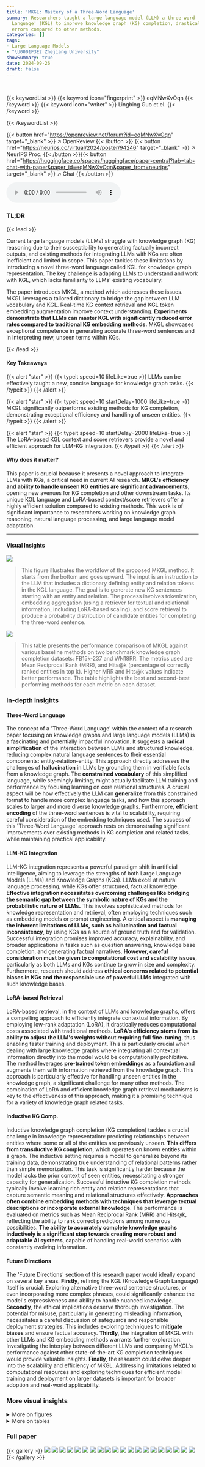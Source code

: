 ```yaml
---
title: 'MKGL: Mastery of a Three-Word Language'
summary: Researchers taught a large language model (LLM) a three-word 'Knowledge Graph
  Language' (KGL) to improve knowledge graph (KG) completion, drastically reducing
  errors compared to other methods.
categories: []
tags:
- Large Language Models
- "\U0001F3E2 Zhejiang University"
showSummary: true
date: 2024-09-26
draft: false
---
```


<br>

{{< keywordList >}}
{{< keyword icon="fingerprint" >}} eqMNwXvOqn {{< /keyword >}}
{{< keyword icon="writer" >}} Lingbing Guo et el. {{< /keyword >}}
 
{{< /keywordList >}}

{{< button href="https://openreview.net/forum?id=eqMNwXvOqn" target="_blank" >}}
↗ OpenReview
{{< /button >}}
{{< button href="https://neurips.cc/virtual/2024/poster/94246" target="_blank" >}}
↗ NeurIPS Proc.
{{< /button >}}{{< button href="https://huggingface.co/spaces/huggingface/paper-central?tab=tab-chat-with-paper&paper_id=eqMNwXvOqn&paper_from=neurips" target="_blank" >}}
↗ Chat
{{< /button >}}



<audio controls>
    <source src="https://ai-paper-reviewer.com/eqMNwXvOqn/podcast.wav" type="audio/wav">
    Your browser does not support the audio element.
</audio>


### TL;DR


{{< lead >}}

Current large language models (LLMs) struggle with knowledge graph (KG) reasoning due to their susceptibility to generating factually incorrect outputs, and existing methods for integrating LLMs with KGs are often inefficient and limited in scope.  This paper tackles these limitations by introducing a novel three-word language called KGL for knowledge graph representation. The key challenge is adapting LLMs to understand and work with KGL, which lacks familiarity to LLMs' existing vocabulary.

The paper introduces MKGL, a method which addresses these issues. MKGL leverages a tailored dictionary to bridge the gap between LLM vocabulary and KGL. Real-time KG context retrieval and KGL token embedding augmentation improve context understanding.  **Experiments demonstrate that LLMs can master KGL with significantly reduced error rates compared to traditional KG embedding methods.**  MKGL showcases exceptional competence in generating accurate three-word sentences and in interpreting new, unseen terms within KGs.

{{< /lead >}}


#### Key Takeaways

{{< alert "star" >}}
{{< typeit speed=10 lifeLike=true >}} LLMs can be effectively taught a new, concise language for knowledge graph tasks. {{< /typeit >}}
{{< /alert >}}

{{< alert "star" >}}
{{< typeit speed=10 startDelay=1000 lifeLike=true >}} MKGL significantly outperforms existing methods for KG completion, demonstrating exceptional efficiency and handling of unseen entities. {{< /typeit >}}
{{< /alert >}}

{{< alert "star" >}}
{{< typeit speed=10 startDelay=2000 lifeLike=true >}} The LoRA-based KGL context and score retrievers provide a novel and efficient approach for LLM-KG integration. {{< /typeit >}}
{{< /alert >}}

#### Why does it matter?
This paper is crucial because it presents a novel approach to integrate LLMs with KGs, a critical need in current AI research. **MKGL's efficiency and ability to handle unseen KG entities are significant advancements**, opening new avenues for KG completion and other downstream tasks.  Its unique KGL language and LoRA-based context/score retrievers offer a highly efficient solution compared to existing methods. This work is of significant importance to researchers working on knowledge graph reasoning, natural language processing, and large language model adaptation.

------
#### Visual Insights



![](https://ai-paper-reviewer.com/eqMNwXvOqn/figures_1_1.jpg)

> This figure illustrates the workflow of the proposed MKGL method.  It starts from the bottom and goes upward.  The input is an instruction to the LLM that includes a dictionary defining entity and relation tokens in the KGL language. The goal is to generate new KG sentences starting with an entity and relation. The process involves tokenization, embedding aggregation (using a retriever for textual and relational information, including LoRA-based scaling), and score retrieval to produce a probability distribution of candidate entities for completing the three-word sentence. 





![](https://ai-paper-reviewer.com/eqMNwXvOqn/tables_3_1.jpg)

> This table presents the performance comparison of MKGL against various baseline methods on two benchmark knowledge graph completion datasets: FB15k-237 and WN18RR.  The metrics used are Mean Reciprocal Rank (MRR), and Hits@k (percentage of correctly ranked entities in top k).  Higher MRR and Hits@k values indicate better performance.  The table highlights the best and second-best performing methods for each metric on each dataset.





### In-depth insights


#### Three-Word Language
The concept of a 'Three-Word Language' within the context of a research paper focusing on knowledge graphs and large language models (LLMs) is a fascinating and potentially impactful innovation.  It suggests a **radical simplification** of the interaction between LLMs and structured knowledge, reducing complex natural language sentences to their essential components: entity-relation-entity. This approach directly addresses the challenges of **hallucination** in LLMs by grounding them in verifiable facts from a knowledge graph.  The **constrained vocabulary** of this simplified language, while seemingly limiting, might actually facilitate LLM training and performance by focusing learning on core relational structures. A crucial aspect will be how effectively the LLM can **generalize** from this constrained format to handle more complex language tasks, and how this approach scales to larger and more diverse knowledge graphs.  Furthermore, **efficient encoding** of the three-word sentences is vital to scalability, requiring careful consideration of the embedding techniques used.  The success of this 'Three-Word Language' approach rests on demonstrating significant improvements over existing methods in KG completion and related tasks, while maintaining practical applicability.

#### LLM-KG Integration
LLM-KG integration represents a powerful paradigm shift in artificial intelligence, aiming to leverage the strengths of both Large Language Models (LLMs) and Knowledge Graphs (KGs). LLMs excel at natural language processing, while KGs offer structured, factual knowledge.  **Effective integration necessitates overcoming challenges like bridging the semantic gap between the symbolic nature of KGs and the probabilistic nature of LLMs.** This involves sophisticated methods for knowledge representation and retrieval, often employing techniques such as embedding models or prompt engineering.  A critical aspect is **managing the inherent limitations of LLMs, such as hallucination and factual inconsistency**, by using KGs as a source of ground truth and for validation.  Successful integration promises improved accuracy, explainability, and broader applications in tasks such as question answering, knowledge base completion, and generating factual narratives. **However, careful consideration must be given to computational cost and scalability issues**, particularly as both LLMs and KGs continue to grow in size and complexity.  Furthermore, research should address **ethical concerns related to potential biases in KGs and the responsible use of powerful LLMs** integrated with such knowledge bases.

#### LoRA-based Retrieval
LoRA-based retrieval, in the context of LLMs and knowledge graphs, offers a compelling approach to efficiently integrate contextual information.  By employing low-rank adaptation (LoRA), it drastically reduces computational costs associated with traditional methods. **LoRA's efficiency stems from its ability to adjust the LLM's weights without requiring full fine-tuning**, thus enabling faster training and deployment.  This is particularly crucial when dealing with large knowledge graphs where integrating all contextual information directly into the model would be computationally prohibitive. The method leverages **pre-trained token embeddings** as a foundation and augments them with information retrieved from the knowledge graph.  This approach is particularly effective for handling unseen entities in the knowledge graph, a significant challenge for many other methods. The combination of LoRA and efficient knowledge graph retrieval mechanisms is key to the effectiveness of this approach, making it a promising technique for a variety of knowledge graph related tasks.

#### Inductive KG Comp.
Inductive knowledge graph completion (KG completion) tackles a crucial challenge in knowledge representation: predicting relationships between entities where some or all of the entities are previously unseen.  **This differs from transductive KG completion**, which operates on known entities within a graph.  The inductive setting requires a model to generalize beyond its training data, demonstrating true understanding of relational patterns rather than simple memorization.  This task is significantly harder because the model lacks the prior context of seen entities, necessitating a stronger capacity for generalization.  Successful inductive KG completion methods typically involve learning rich entity and relation representations that capture semantic meaning and relational structures effectively.  **Approaches often combine embedding methods with techniques that leverage textual descriptions or incorporate external knowledge**.  The performance is evaluated on metrics such as Mean Reciprocal Rank (MRR) and Hits@k, reflecting the ability to rank correct predictions among numerous possibilities.  **The ability to accurately complete knowledge graphs inductively is a significant step towards creating more robust and adaptable AI systems**, capable of handling real-world scenarios with constantly evolving information.

#### Future Directions
The 'Future Directions' section of this research paper would ideally expand on several key areas.  **Firstly**, refining the KGL (Knowledge Graph Language) itself is crucial.  Exploring alternative three-word sentence structures, or even incorporating more complex phrases, could significantly enhance the model's expressiveness and ability to handle nuanced knowledge. **Secondly**, the ethical implications deserve thorough investigation.  The potential for misuse, particularly in generating misleading information, necessitates a careful discussion of safeguards and responsible deployment strategies.  This includes exploring techniques to **mitigate biases** and ensure factual accuracy.  **Thirdly**,  the integration of MKGL with other LLMs and KG embedding methods warrants further exploration. Investigating the interplay between different LLMs and comparing MKGL's performance against other state-of-the-art KG completion techniques would provide valuable insights.  **Finally**, the research could delve deeper into the scalability and efficiency of MKGL.  Addressing limitations related to computational resources and exploring techniques for efficient model training and deployment on larger datasets is important for broader adoption and real-world applicability.


### More visual insights

<details>
<summary>More on figures
</summary>


![](https://ai-paper-reviewer.com/eqMNwXvOqn/figures_4_1.jpg)

> This figure illustrates the LoRA-based KGL Context Retriever, a crucial component of the MKGL model. It shows a step-by-step process of how textual and relational information from a Knowledge Graph (KG) is incorporated into the KGL token embeddings. First, the dimensionality of the LLM token embeddings is reduced using a down-scaling operation.  Then, for each KGL token, its constituent textual embeddings are aggregated using a PNA (Principal Neighbourhood Aggregation) encoder. Next, a multi-layered PNA encoder aggregates the KG's relational information and the previously generated embedding to improve the embedding's contextual understanding. Finally, the resulting embedding is assigned to the KGL token. This process efficiently leverages information from the KG to enhance the LLM's understanding of KGL tokens.


![](https://ai-paper-reviewer.com/eqMNwXvOqn/figures_7_1.jpg)

> This figure illustrates the workflow of the proposed MKGL model.  It shows how the model takes an initial entity and relation as input, uses a tokenizer and retriever to generate KGL token embeddings, and then uses a score retriever to produce a probability distribution over candidate entities to complete the three-word sentence. The process includes steps for collecting text tokens, retrieving context vectors, assigning KGL token embeddings, and retrieving score estimations.


![](https://ai-paper-reviewer.com/eqMNwXvOqn/figures_18_1.jpg)

> This figure illustrates the LoRA-based KGL Context Retriever, which aggregates textual and KG information into KGL token embeddings. It involves four steps: (a) scaling down token embeddings, (b) aggregating textual embeddings using a PNA encoder, (c) further aggregation of output embeddings using multi-layered PNA encoders for retrieving KG information, and (e) assigning final embeddings to KGL tokens.


![](https://ai-paper-reviewer.com/eqMNwXvOqn/figures_19_1.jpg)

> This figure shows the performance of the proposed MKGL model on two benchmark datasets, FB15k-237 and WN18RR, when varying the number of layers in the KGL retrievers. The x-axis represents the number of layers, while the y-axis shows the performance metrics: MRR, Hits@1, and Hits@10.  The results indicate how the model's performance changes with different depths of the retrieval modules.  The plot helps in understanding the optimal number of layers for balancing performance and computational cost.


![](https://ai-paper-reviewer.com/eqMNwXvOqn/figures_19_2.jpg)

> This figure compares the performance of the MKGL model using three different encoders (GAT, Mean, and PNA) in its retrievers on two benchmark knowledge graph completion datasets: FB15k-237 and WN18RR.  The results are shown for three evaluation metrics: MRR (Mean Reciprocal Rank), Hits@1 (percentage of correctly ranked top-1 entities), and Hits@10 (percentage of correctly ranked top-10 entities).  The figure illustrates the relative effectiveness of each encoder in aggregating textual and relational information for the KGL token embeddings within the MKGL framework.


</details>




<details>
<summary>More on tables
</summary>


![](https://ai-paper-reviewer.com/eqMNwXvOqn/tables_6_1.jpg)
> This table presents the results of knowledge graph completion experiments on two benchmark datasets, FB15k-237 and WN18RR.  It compares the performance of MKGL against various other methods, including TransE, RotatE, TuckER, CompGCN, DAN, COKE, KG-BERT, StAR, KGLM, FTL-LM, DET, KG-Llama-7b, GPT 3.5 Turbo, and KICGPT. The metrics used for comparison are Mean Reciprocal Rank (MRR), Hits@1, Hits@3, and Hits@10.  Higher values for MRR and Hits@k indicate better performance.  The best and second-best results for each metric are highlighted.

![](https://ai-paper-reviewer.com/eqMNwXvOqn/tables_8_1.jpg)
> This table presents the results of Knowledge Graph Completion (KGC) experiments on two benchmark datasets, FB15k-237 and WN18RR.  It compares the performance of MKGL against various other state-of-the-art KGC methods. The metrics used are Mean Reciprocal Rank (MRR) and Hits@k (percentage of correctly ranked entities within the top k). Higher values for MRR and Hits@k indicate better performance.

![](https://ai-paper-reviewer.com/eqMNwXvOqn/tables_16_1.jpg)
> This table presents the performance of MKGL and various baseline methods on two benchmark knowledge graph completion datasets, FB15k-237 and WN18RR.  The results are compared using standard metrics: MRR (Mean Reciprocal Rank) and Hits@k (percentage of correctly predicted entities within the top k ranks).  Higher values for MRR and Hits@k indicate better performance.  The table highlights the best and second-best performing methods for each metric.

![](https://ai-paper-reviewer.com/eqMNwXvOqn/tables_17_1.jpg)
> This table presents the results of Knowledge Graph Completion experiments on two benchmark datasets: FB15k-237 and WN18RR.  It compares the performance of MKGL against several other state-of-the-art KG completion methods, using metrics like MRR (Mean Reciprocal Rank) and Hits@k (percentage of correctly ranked entities within the top k results).  The best and second-best results for each method are highlighted.

![](https://ai-paper-reviewer.com/eqMNwXvOqn/tables_17_2.jpg)
> This table presents the results of knowledge graph completion experiments on two benchmark datasets, FB15k-237 and WN18RR.  It compares the performance of the proposed MKGL method against various other state-of-the-art KG completion methods. The metrics used are Mean Reciprocal Rank (MRR), Hits@1, Hits@3, and Hits@10. Higher values indicate better performance. The table highlights the best and second-best performing models for each metric on each dataset.

![](https://ai-paper-reviewer.com/eqMNwXvOqn/tables_19_1.jpg)
> This table presents the results of knowledge graph completion experiments on two benchmark datasets, FB15k-237 and WN18RR.  It compares the performance of the proposed MKGL method against various other state-of-the-art baselines, including TransE, RotatE, TuckER, CompGCN, DAN, CoKE, KG-BERT, StAR, KGLM, FTL-LM, DET, KG-Llama, GPT 3.5 Turbo, and KICGPT.  The metrics used for comparison are Mean Reciprocal Rank (MRR), and Hits@1, Hits@3, and Hits@10 (the percentage of correctly predicted entities ranked within the top 1, 3, and 10 positions respectively).  The table indicates the best and second-best performing methods in bold and underlines, respectively.  Missing values are represented by a hyphen.

</details>




### Full paper

{{< gallery >}}
<img src="https://ai-paper-reviewer.com/eqMNwXvOqn/1.png" class="grid-w50 md:grid-w33 xl:grid-w25" />
<img src="https://ai-paper-reviewer.com/eqMNwXvOqn/2.png" class="grid-w50 md:grid-w33 xl:grid-w25" />
<img src="https://ai-paper-reviewer.com/eqMNwXvOqn/3.png" class="grid-w50 md:grid-w33 xl:grid-w25" />
<img src="https://ai-paper-reviewer.com/eqMNwXvOqn/4.png" class="grid-w50 md:grid-w33 xl:grid-w25" />
<img src="https://ai-paper-reviewer.com/eqMNwXvOqn/5.png" class="grid-w50 md:grid-w33 xl:grid-w25" />
<img src="https://ai-paper-reviewer.com/eqMNwXvOqn/6.png" class="grid-w50 md:grid-w33 xl:grid-w25" />
<img src="https://ai-paper-reviewer.com/eqMNwXvOqn/7.png" class="grid-w50 md:grid-w33 xl:grid-w25" />
<img src="https://ai-paper-reviewer.com/eqMNwXvOqn/8.png" class="grid-w50 md:grid-w33 xl:grid-w25" />
<img src="https://ai-paper-reviewer.com/eqMNwXvOqn/9.png" class="grid-w50 md:grid-w33 xl:grid-w25" />
<img src="https://ai-paper-reviewer.com/eqMNwXvOqn/10.png" class="grid-w50 md:grid-w33 xl:grid-w25" />
<img src="https://ai-paper-reviewer.com/eqMNwXvOqn/11.png" class="grid-w50 md:grid-w33 xl:grid-w25" />
<img src="https://ai-paper-reviewer.com/eqMNwXvOqn/12.png" class="grid-w50 md:grid-w33 xl:grid-w25" />
<img src="https://ai-paper-reviewer.com/eqMNwXvOqn/13.png" class="grid-w50 md:grid-w33 xl:grid-w25" />
<img src="https://ai-paper-reviewer.com/eqMNwXvOqn/14.png" class="grid-w50 md:grid-w33 xl:grid-w25" />
<img src="https://ai-paper-reviewer.com/eqMNwXvOqn/15.png" class="grid-w50 md:grid-w33 xl:grid-w25" />
<img src="https://ai-paper-reviewer.com/eqMNwXvOqn/16.png" class="grid-w50 md:grid-w33 xl:grid-w25" />
<img src="https://ai-paper-reviewer.com/eqMNwXvOqn/17.png" class="grid-w50 md:grid-w33 xl:grid-w25" />
<img src="https://ai-paper-reviewer.com/eqMNwXvOqn/18.png" class="grid-w50 md:grid-w33 xl:grid-w25" />
<img src="https://ai-paper-reviewer.com/eqMNwXvOqn/19.png" class="grid-w50 md:grid-w33 xl:grid-w25" />
<img src="https://ai-paper-reviewer.com/eqMNwXvOqn/20.png" class="grid-w50 md:grid-w33 xl:grid-w25" />
{{< /gallery >}}